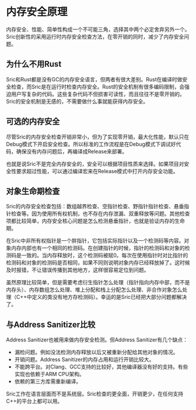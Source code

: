 

# 内存安全原理

内存安全、性能、简单性构成一个不可能三角，选择其中两个必定舍弃另外一个。Sric创新性的采用运行时内存安全检查方法，在零开销的同时，减少了内存安全问题。

## 为什么不用Rust

Sric和Rust都是没有GC的内存安全语言，但两者有很大差别。Rust在编译时做安全检查，而Sric是在运行时检查内存安全。Rust的安全机制有很多编码限制，会强迫用户写复杂的代码。这些复杂代码不但损害可读性，而且往往不是零开销的。Sric的安全机制是无感的，不需要做什么事就能获得内存安全。

## 可选的内存安全

尽管Sric的内存安全检查开销非常小，但为了实现零开销，最大化性能，默认只在Debug模式下开启安全检查。所以标准的工作流程是在Debug模式下调试好代码，确保没有内存问题后，再编译成Release来部署。

也就是说Sric不是完全内存安全的，安全可以根据项目性质来选择。如果项目对安全性要求超过性能，可以通过编译宏来在Release模式中打开内存安全功能。

## 对象生命期检查

Sric的内存安全检查包括：数组越界检查、空指针检查、野指针指针检查、悬垂指针检查等。因为使用所有权机制，也不存在内存泄漏、双重释放等问题。其他检查项都比较简单，内存安全核心问题是怎么检测悬垂指针，也就是验证内存的生命期。

在Sric中非所有权指针是一个胖指针，它包括实际指针以及一个检测码等内容。对象内存内部也有一个相同的检测码。在创建指针的时候，指针的检测码和对象的检测码是一致的。当内存释放时，这个检测码被赋0。每次在使用指针时对比指针的检测码和对象的检测码是否相同，如果不同则说明对象内存已经释放掉了。这时候及时报错，不让错误传播到其他地方，这样很容易定位到问题。

虽然原理比较简单，但是需要考虑衍生指针怎么处理（指针指向内存中部，而不是内存头）、内存数组怎么处理、堆上分配和栈上分配怎么处理、非合作对象怎么处理（C++中定义的类没有地方存检测码）。幸运的是Sric已经把大部分问题都解决了。

## 与Address Sanitizer比较
Address Sanitizer也被用来做内存安全检测。但Address Sanitizer有几个缺点：

- 漏检问题。例如没法检测内存释放以后又被重新分配给其他对象的情况。
- 开销问题。Address Sanitizer的内存占用和运行开销比较大。
- 不能跨平台。对Clang、GCC支持的比较好，其他编译器没有好的支持。有些实现也依赖于ARM CPU架构。
- 依赖的第三方库需重新编译。

Sric工作在语言层面而不是系统层。Sric检查的更全面，开销更少，在任何支持C++的平台上都可以用。
